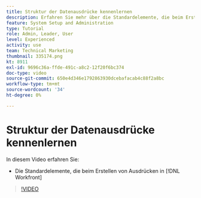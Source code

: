 ```yaml
---
title: Struktur der Datenausdrücke kennenlernen
description: Erfahren Sie mehr über die Standardelemente, die beim Erstellen von Ausdrücken in Adobe verwendet werden [!DNL Workfront].
feature: System Setup and Administration
type: Tutorial
role: Admin, Leader, User
level: Experienced
activity: use
team: Technical Marketing
thumbnail: 335174.png
kt: 8911
exl-id: 9696c36a-ffde-491c-a8c2-12f20f6bc374
doc-type: video
source-git-commit: 650e4d346e1792863930dcebafacab4c88f2a8bc
workflow-type: tm+mt
source-wordcount: '34'
ht-degree: 0%

---
```


# Struktur der Datenausdrücke kennenlernen

In diesem Video erfahren Sie:

* Die Standardelemente, die beim Erstellen von Ausdrücken in [!DNL Workfront]

>[!VIDEO](https://video.tv.adobe.com/v/335174/?quality=12&learn=on)
